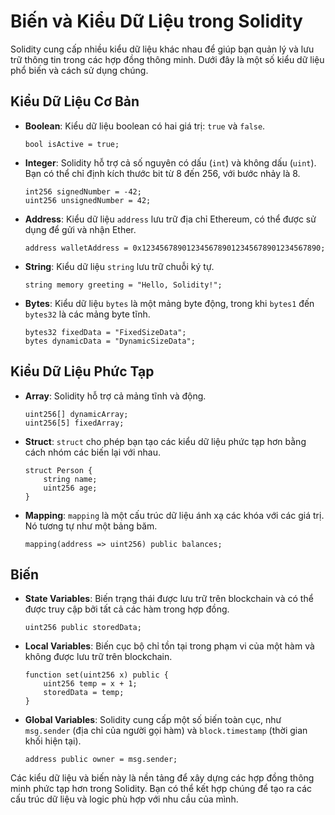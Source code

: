 # Biến và Kiểu Dữ Liệu trong Solidity

Solidity cung cấp nhiều kiểu dữ liệu khác nhau để giúp bạn quản lý và lưu trữ thông tin trong các hợp đồng thông minh. Dưới đây là một số kiểu dữ liệu phổ biến và cách sử dụng chúng.

## Kiểu Dữ Liệu Cơ Bản

- **Boolean**: Kiểu dữ liệu boolean có hai giá trị: `true` và `false`.
  ````solidity
  bool isActive = true;
  ````

- **Integer**: Solidity hỗ trợ cả số nguyên có dấu (`int`) và không dấu (`uint`). Bạn có thể chỉ định kích thước bit từ 8 đến 256, với bước nhảy là 8.
  ````solidity
  int256 signedNumber = -42;
  uint256 unsignedNumber = 42;
  ````

- **Address**: Kiểu dữ liệu `address` lưu trữ địa chỉ Ethereum, có thể được sử dụng để gửi và nhận Ether.
  ````solidity
  address walletAddress = 0x1234567890123456789012345678901234567890;
  ````

- **String**: Kiểu dữ liệu `string` lưu trữ chuỗi ký tự.
  ````solidity
  string memory greeting = "Hello, Solidity!";
  ````

- **Bytes**: Kiểu dữ liệu `bytes` là một mảng byte động, trong khi `bytes1` đến `bytes32` là các mảng byte tĩnh.
  ````solidity
  bytes32 fixedData = "FixedSizeData";
  bytes dynamicData = "DynamicSizeData";
  ````

## Kiểu Dữ Liệu Phức Tạp

- **Array**: Solidity hỗ trợ cả mảng tĩnh và động.
  ````solidity
  uint256[] dynamicArray;
  uint256[5] fixedArray;
  ````

- **Struct**: `struct` cho phép bạn tạo các kiểu dữ liệu phức tạp hơn bằng cách nhóm các biến lại với nhau.
  ````solidity
  struct Person {
      string name;
      uint256 age;
  }
  ````

- **Mapping**: `mapping` là một cấu trúc dữ liệu ánh xạ các khóa với các giá trị. Nó tương tự như một bảng băm.
  ````solidity
  mapping(address => uint256) public balances;
  ````

## Biến

- **State Variables**: Biến trạng thái được lưu trữ trên blockchain và có thể được truy cập bởi tất cả các hàm trong hợp đồng.
  ````solidity
  uint256 public storedData;
  ````

- **Local Variables**: Biến cục bộ chỉ tồn tại trong phạm vi của một hàm và không được lưu trữ trên blockchain.
  ````solidity
  function set(uint256 x) public {
      uint256 temp = x + 1;
      storedData = temp;
  }
  ````

- **Global Variables**: Solidity cung cấp một số biến toàn cục, như `msg.sender` (địa chỉ của người gọi hàm) và `block.timestamp` (thời gian khối hiện tại).
  ````solidity
  address public owner = msg.sender;
  ````

Các kiểu dữ liệu và biến này là nền tảng để xây dựng các hợp đồng thông minh phức tạp hơn trong Solidity. Bạn có thể kết hợp chúng để tạo ra các cấu trúc dữ liệu và logic phù hợp với nhu cầu của mình.